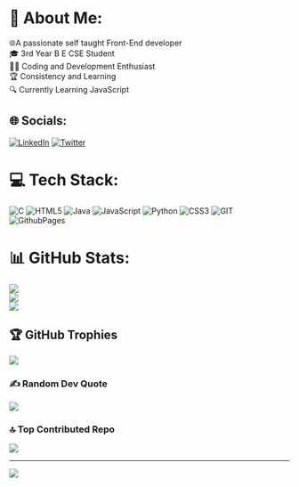 # 💫 About Me:
 🌐A passionate self taught Front-End developer<br>🎓 3rd Year B E CSE Student <br>👨‍💻 Coding and Development Enthusiast<br>🏆 Consistency and Learning<br>🔍 Currently Learning JavaScript 


## 🌐 Socials:
[![LinkedIn](https://img.shields.io/badge/LinkedIn-%230077B5.svg?logo=linkedin&logoColor=white)](https://linkedin.com/in/@abhishekbr10) [![Twitter](https://img.shields.io/badge/Twitter-%231DA1F2.svg?logo=Twitter&logoColor=white)](https://twitter.com/@AbhishekBR_) 

# 💻 Tech Stack:
![C](https://img.shields.io/badge/c-%2300599C.svg?style=for-the-badge&logo=c&logoColor=white) ![HTML5](https://img.shields.io/badge/html5-%23E34F26.svg?style=for-the-badge&logo=html5&logoColor=white) ![Java](https://img.shields.io/badge/java-%23ED8B00.svg?style=for-the-badge&logo=openjdk&logoColor=white) ![JavaScript](https://img.shields.io/badge/javascript-%23323330.svg?style=for-the-badge&logo=javascript&logoColor=%23F7DF1E) ![Python](https://img.shields.io/badge/python-3670A0?style=for-the-badge&logo=python&logoColor=ffdd54) ![CSS3](https://img.shields.io/badge/css3-%231572B6.svg?style=for-the-badge&logo=css3&logoColor=white) ![GIT](https://img.shields.io/badge/Git-fc6d26?style=for-the-badge&logo=git&logoColor=white) ![GithubPages](https://img.shields.io/badge/github%20pages-121013?style=for-the-badge&logo=github&logoColor=white)
# 📊 GitHub Stats:
![](https://github-readme-stats.vercel.app/api?username=AbhishekBR10&theme=radical&hide_border=false&include_all_commits=false&count_private=false)<br/>
![](https://github-readme-streak-stats.herokuapp.com/?user=AbhishekBR10&theme=radical&hide_border=false)<br/>
![](https://github-readme-stats.vercel.app/api/top-langs/?username=AbhishekBR10&theme=radical&hide_border=false&include_all_commits=false&count_private=false&layout=compact)

## 🏆 GitHub Trophies
![](https://github-profile-trophy.vercel.app/?username=AbhishekBR10&theme=juicyfresh&no-frame=false&no-bg=true&margin-w=4)

### ✍️ Random Dev Quote
![](https://quotes-github-readme.vercel.app/api?type=horizontal&theme=radical)

### 🔝 Top Contributed Repo
![](https://github-contributor-stats.vercel.app/api?username=AbhishekBR10&limit=5&theme=apprentice&combine_all_yearly_contributions=true)

---
[![](https://visitcount.itsvg.in/api?id=AbhishekBR10&icon=5&color=6)](https://visitcount.itsvg.in)

<!-- Proudly created with GPRM ( https://gprm.itsvg.in ) -->
